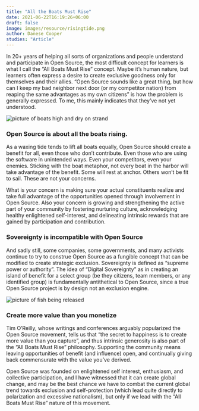 ```yaml
---
title: "All the Boats Must Rise"
date: 2021-06-22T16:19:26+06:00
draft: false
image: images/resource/risingtide.png
author: Danese Cooper
studies: "Article"
---
```


In 20+ years of helping all sorts of organizations and people understand and participate in Open Source, the most difficult concept for learners is what I call the “All Boats Must Rise” concept. Maybe it’s human nature, but learners often express a desire to create exclusive goodness only for themselves and their allies. “Open Source sounds like a great thing, but how can I keep my bad neighbor next door (or my competitor nation) from reaping the same advantages as my own citizens” is how the problem is generally expressed. To me, this mainly indicates that they’ve not yet understood.

![picture of boats high and dry on strand](/ospoplusplus/images/resource/risingtide.png)

### Open Source is about all the boats rising.


As a waxing tide tends to lift all boats equally, Open Source should create a benefit for all, even those who don’t contribute. Even those who are using the software in unintended ways. Even your competitors, even your enemies. Sticking with the boat metaphor, not every boat in the harbor will take advantage of the benefit. Some will rest at anchor. Others won’t be fit to sail. These are not your concerns.


What is your concern is making sure your actual constituents realize and take full advantage of the opportunities opened through involvement in Open Source. Also your concern is growing and strengthening the active part of your community by fostering nurturing culture, acknowledging healthy enlightened self-interest, and delineating intrinsic rewards that are gained by participation and contribution.

### Sovereignty is incompatible with Open Source


And sadly still, some companies, some governments, and many activists continue to try to construe Open Source as a fungible concept that can be modified to create strategic exclusion. Sovereignty is defined as “supreme power or authority”. The idea of “Digital Sovereignty” as in creating an island of benefit for a select group (be they citizens, team members, or any identified group) is fundamentally antithetical to Open Source, since a true Open Source project is by design not an exclusion engine.

![picture of fish being released](/ospoplusplus/images/resource/catchrelease.png)


### Create more value than you monetize

Tim O’Reilly, whose writings and conferences arguably popularized the Open Source movement, tells us that “the secret to happiness is to create more value than you capture”, and thus intrinsic generosity is also part of the “All Boats Must Rise” philosophy. Supporting the community means leaving opportunities of benefit (and influence) open, and continually giving back commensurate with the value you’ve derived.

Open Source was founded on enlightened self interest, enthusiasm, and collective participation, and I have witnessed that it can create global change, and may be the best chance we have to combat the current global trend towards exclusion and self-protection (which lead quite directly to polarization and excessive nationalism), but only if we lead with the “All Boats Must Rise” nature of this movement.